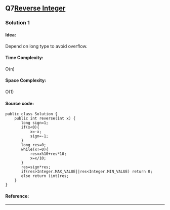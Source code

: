 ## Q7[Reverse Integer](https://leetcode.com/problems/reverse-integer/) 

### Solution 1 
#### Idea:
Depend on long type to avoid overflow.
#### Time Complexity: 
O(n)
#### Space Complexity:
O(1)
#### Source code:
```
public class Solution {
    public int reverse(int x) {
       long sign=1;
       if(x<0){
           x=-x;
           sign=-1;
       }
       long res=0;
       while(x!=0){
           res=x%10+res*10;
           x=x/10;
       }
       res=sign*res;
       if(res>Integer.MAX_VALUE||res<Integer.MIN_VALUE) return 0;
       else return (int)res;
    }
}
```
#### Reference:
---


